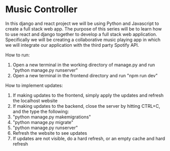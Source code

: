 ﻿# Music Controller

In this django and react project we will be using Python and Javascript to create a full stack web app. 
The purpose of this series will be to learn how to use react and django together to develop a full stack web application. 
Specifically we will be creating a collaborative music playing app in which we will integrate our application with the third party Spotify API.

How to run:

1. Open a new terminal in the working directory of manage.py and run "python manage.py runserver"
2. Open a new terminal in the frontend directory and run "npm run dev"

How to implement updates:

1. If making updates to the frontend, simply apply the updates and refresh the localhost website
2. If making updates to the backend, close the server by hitting CTRL+C, and the type the following:
  1. "python manage.py makemigrations"
  2. "python manage.py migrate"
  3. "python manage.py runserver"
3. Refresh the website to see updates
4. If updates are not visible, do a hard refresh, or an empty cache and hard refresh


